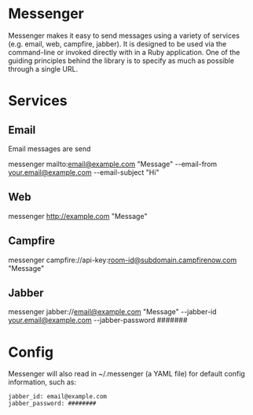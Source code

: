 Messenger
=========

Messenger makes it easy to send messages using a variety of services (e.g. email, web, campfire, jabber). It is designed to be used via the command-line or invoked directly with in a Ruby application. One of the guiding principles behind the library is to specify as much as possible through a single URL.


Services
========

Email
-----

Email messages are send

messenger mailto:email@example.com "Message" --email-from your.email@example.com --email-subject "Hi"


Web
---

messenger http://example.com "Message"


Campfire
--------

messenger campfire://api-key:room-id@subdomain.campfirenow.com "Message"


Jabber
------

messenger jabber://email@example.com "Message" --jabber-id your.email@example.com --jabber-password #######


Config
======

Messenger will also read in ~/.messenger (a YAML file) for default config information, such as:

    jabber_id: email@example.com
    jabber_password: ########
